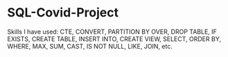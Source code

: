 # SQL-Covid-Project
Skills I have used: CTE, CONVERT, PARTITION BY OVER, DROP TABLE, IF EXISTS, CREATE TABLE, INSERT INTO, CREATE VIEW, SELECT, ORDER BY, WHERE, MAX, SUM, CAST, IS NOT NULL, LIKE, JOIN, etc.
